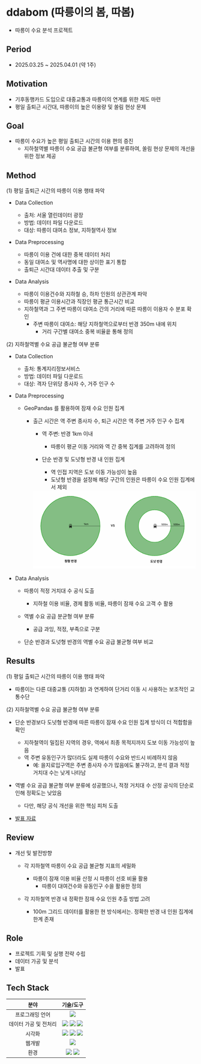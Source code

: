 # ddabom (따릉이의 봄, 따봄)
- 따릉이 수요 분석 프로젝트

## Period
- 2025.03.25 ~ 2025.04.01 (약 1주)

## Motivation
- 기후동행카드 도입으로 대중교통과 따릉이의 연계를 위한 제도 마련
- 평일 출퇴근 시간대, 따릉이의 높은 이용량 및 쏠림 현상 문제
  
## Goal
- 따릉이 수요가 높은 평일 출퇴근 시간의 이용 편의 증진
  - 지하철역별 따릉이 수요 공급 불균형 여부를 분류하여, 쏠림 현상 문제의 개선을 위한 정보 제공

## Method
(1) 평일 출퇴근 시간의 따릉이 이용 행태 파악
  - Data Collection
    - 출처: 서울 열린데이터 광장
    - 방법: 데이터 파일 다운로드
    - 대상: 따릉이 대여소 정보, 지하철역사 정보

  - Data Preprocessing
    - 따릉이 이용 건에 대한 중복 데이터 처리
    - 동일 대여소 및 역사명에 대한 상이한 표기 통합
    - 출퇴근 시간대 데이터 추출 및 구분
   
  - Data Analysis
    - 따릉이 이용건수와 지하철 승, 하차 인원의 상관관계 파악
    - 따릉이 평균 이용시간과 직장인 평균 통근시간 비교
    - 지하철역과 그 주변 따릉이 대여소 간의 거리에 따른 따릉이 이용자 수 분포 확인
      - 주변 따릉이 대여소: 해당 지하철역으로부터 반경 350m 내에 위치
        - 거리 구간별 대여소 중복 비율읕 통해 정의

(2) 지하철역별 수요 공급 불균형 여부 분류
  - Data Collection
    - 출처: 통계지리정보서비스
    - 방법: 데이터 파일 다운로드
    - 대상: 격자 단위당 종사자 수, 거주 인구 수
   
  - Data Preprocessing
    - GeoPandas 를 활용하여 잠재 수요 인원 집계
      - 출근 시간은 역 주변 종사자 수, 퇴근 시간은 역 주변 거주 인구 수 집계
        - 역 주변: 반경 1km 이내
            - 따릉이 평균 이동 거리와 역 간 중복 집계를 고려하여 정의
              
        - 단순 반경 및 도넛형 반경 내 인원 집계
          - 역 인접 지역은 도보 이동 가능성이 높음
          - 도넛형 반경을 설정해 해당 구간의 인원은 따릉이 수요 인원 집계에서 제외
          
        <img src = "./반경설정.png" width = "600">
              
  - Data Analysis
    - 따릉이 적정 거치대 수 공식 도출
      - 지하철 이용 비율, 경제 활동 비율, 따릉이 잠재 수요 고객 수 활용
     
    - 역별 수요 공급 분균형 여부 분류
      - 공급 과잉, 적정, 부족으로 구분
           
    - 단순 반경과 도넛형 반경의 역별 수요 공급 불균형 여부 비교

## Results
(1) 평일 출퇴근 시간의 따릉이 이용 행태 파악
  - 따릉이는 다른 대중교통 (지하철) 과 연계하여 단거리 이동 시 사용하는 보조적인 교통수단
    
(2) 지하철역별 수요 공급 불균형 여부 분류
  - 단순 반경보다 도넛형 반경에 따른 따릉이 잠재 수요 인원 집계 방식이 더 적합함을 확인
    - 지하철역이 밀집된 지역의 경우, 역에서 최종 목적지까지 도보 이동 가능성이 높음
    - 역 주변 유동인구가 많더라도 실제 따릉이 수요와 반드시 비례하지 않음
      - 예: 을지로입구역은 주변 종사자 수가 많음에도 불구하고, 분석 결과 적정 거치대 수는 낮게 나타남

  - 역별 수요 공급 불균형 여부 분류에 성공했으나, 적정 거치대 수 산정 공식의 단순로 인해 정확도는 낮았음
    - 다만, 해당 공식 개선을 위한 핵심 피처 도출
      
- [발표 자료](./0401_따릉이의봄.pdf)

## Review
  - 개선 및 발전방향
    - 각 지하철역 따릉이 수요 공급 불균형 지표의 세밀화
      - 따릉이 잠재 이용 비율 산정 시 따릉이 선호 비율 활용
        - 따릉이 대여건수와 유동인구 수을 활용한 정의
          
    - 각 지하철역 반경 내 정확한 잠재 수요 인원 추출 방법 고려
      - 100m 그리드 데이터를 활용한 현 방식에서는. 정확한 반경 내 인원 집계에 한계 존재
    
## Role
  - 프로젝트 기획 및 실행 전략 수립
  - 데이터 가공 및 분석
  - 발표
    
## Tech Stack
| 분야 | 기술/도구 |
|:-:|:-:|
| 프로그래밍 언어 | <img src="https://img.shields.io/badge/Python-3776AB?style=flat-square&logo=Python&logoColor=white"/> |
| 데이터 가공 및 전처리 | <img src="https://img.shields.io/badge/GeoPandas-139C5A?style=flat-square&logo=GeoPandas&logoColor=white"/>  <img src="https://img.shields.io/badge/Pandas-150458?style=flat-square&logo=Pandas&logoColor=white"/> <img src="https://img.shields.io/badge/NumPy-013243?style=flat-square&logo=NumPy&logoColor=white"/> |
| 시각화 | <img src="https://img.shields.io/badge/Matplotlib-11557C?style=flat-square&logo=python&logoColor=white"/> <img src="https://img.shields.io/badge/Seaborn-1A5276?style=flat-square&logo=python&logoColor=white"/> <img src="https://img.shields.io/badge/Folium-77B829?style=flat-square&logo=Folium&logoColor=white"/>|
| 웹개발 | <img src="https://img.shields.io/badge/django-092E20?style=flat-square&logo=django&logoColor=white"/>|
| 환경 | <img src="https://img.shields.io/badge/Jupyter-F37626?style=flat-square&logo=Jupyter&logoColor=white"/> <img src="https://img.shields.io/badge/VSCode-007ACC?style=flat-square&logo=visualstudiocode&logoColor=white"/> |

 
